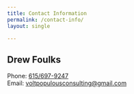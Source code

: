 ```yaml
---
title: Contact Information
permalink: /contact-info/
layout: single

---
```

## Drew Foulks
Phone:	<a href="tel:6156979247">615/697-9247</a><br>
Email:	<a href="mailto:voltpopulousconsulting@gmail.com">voltpopulousconsulting@gmail.com</a>
